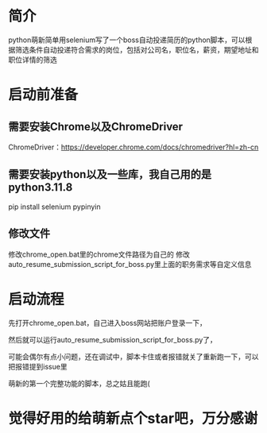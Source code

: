 # 简介
python萌新简单用selenium写了一个boss自动投递简历的python脚本，可以根据筛选条件自动投递符合需求的岗位，包括对公司名，职位名，薪资，期望地址和职位详情的筛选

# 启动前准备
## 需要安装Chrome以及ChromeDriver
ChromeDriver：https://developer.chrome.com/docs/chromedriver?hl=zh-cn
## 需要安装python以及一些库，我自己用的是python3.11.8
pip install selenium pypinyin
## 修改文件
修改chrome_open.bat里的chrome文件路径为自己的
修改auto_resume_submission_script_for_boss.py里上面的职务需求等自定义信息

# 启动流程

先打开chrome_open.bat，自己进入boss网站把账户登录一下，

然后就可以运行auto_resume_submission_script_for_boss.py了，

可能会偶尔有点小问题，还在调试中，脚本卡住或者报错就关了重新跑一下，可以把报错提到issue里

萌新的第一个完整功能的脚本，总之姑且能跑(

# 觉得好用的给萌新点个star吧，万分感谢
